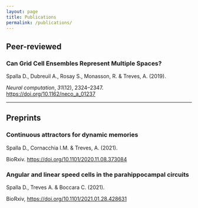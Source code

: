 ```yaml
---
layout: page
title: Publications
permalink: /publications/
---
```

## Peer-reviewed

### Can Grid Cell Ensembles Represent Multiple Spaces?

Spalla D., Dubreuil A., Rosay S., Monasson, R. & Treves, A. (2019). 

 *Neural computation*, *31*(12), 2324–2347. https://doi.org/10.1162/neco_a_01237

---

## Preprints

### Continuous attractors for dynamic memories

Spalla D., Cornacchia I.M. & Treves, A. (2021). 

 BioRxiv. https://doi.org/10.1101/2020.11.08.373084

### Angular and linear speed cells in the parahippocampal circuits

Spalla D., Treves A. & Boccara C. (2021).

BioRxiv, https://doi.org/10.1101/2021.01.28.428631

